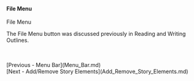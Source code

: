 #### File Menu  ####
File Menu

The File Menu button was discussed previously in Reading and Writing Outlines.




 <br/>
 <br/>
[Previous - Menu Bar](Menu_Bar.md) <br/>
[Next - Add/Remove Story Elements](Add_Remove_Story_Elements.md) <br/>
